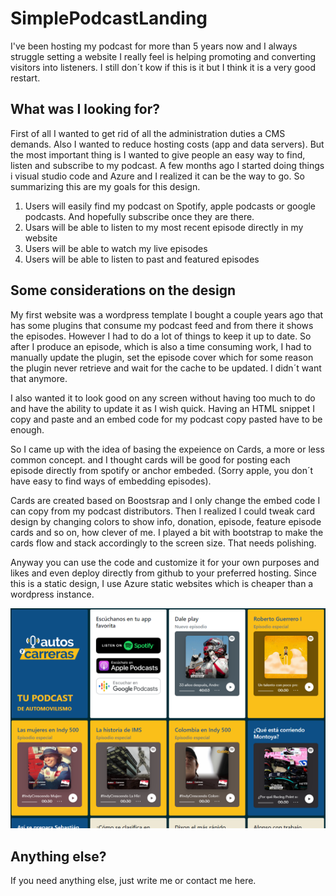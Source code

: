 # SimplePodcastLanding

I've been hosting my podcast for more than 5 years now and I always struggle setting a website I really feel is helping promoting and converting visitors into listeners. I still don´t kow if this is it but I think it is a very good restart.

## What was I looking for?

First of all I wanted to get rid of all the administration duties a CMS demands. Also I wanted to reduce hosting costs (app and data servers). But the most important thing is I wanted to give people an easy way to find, listen and subscribe to my podcast. A few months ago I started doing things i visual studio code and Azure and I realized it can be the way to go. So summarizing this are my goals for this design.

1. Users will easily find my podcast on Spotify, apple podcasts or google podcasts. And hopefully subscribe once they are there. 
2. Usars will be able to listen to my most recent episode directly in my website
3. Users will be able to watch my live episodes
4. Users will be able to listen to past and featured episodes

## Some considerations on the design

My first website was a wordpress template I bought a couple years ago that has some plugins that consume my podcast feed and from there it shows the episodes. However I had to do a lot of things to keep it up to date. So after I produce an episode, which is also a time consuming work, I had to manually update the plugin, set the episode cover which for some reason the plugin never retrieve and wait for the cache to be updated. I didn´t want that anymore.

I also wanted it to look good on any screen without having too much to do and have the ability to update it as I wish quick. Having an HTML snippet I copy and paste and an embed code for my podcast copy pasted have to be enough.

So I came up with the idea of basing the expeience on Cards, a more or less common concept. and I thought cards will be good for posting each episode directly from spotify or anchor embeded. (Sorry apple, you don´t have easy to find ways of embedding episodes).

Cards are created based on Boostsrap and I only change the embed code I can copy from my podcast distributors. Then I realized I could tweak card design by changing colors to show info, donation, episode, feature episode cards and so on, how clever of me. I played a bit with bootstrap to make the cards flow and stack accordingly to the screen size. That needs polishing. 

Anyway you can use the code and customize it for your own purposes and likes and even deploy directly from github to your preferred hosting. Since this is a static design, I use Azure static websites which is cheaper than a wordpress instance.

![Desktop screen](https://github.com/rickersilva/SimplePodcastLanding/blob/master/img/desktopscreen.png?raw=true)

## Anything else?

If you need anything else, just write me or contact me here.
